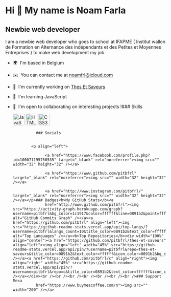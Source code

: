 Hi 👋 My name is Noam Farla
===========================

Newbie web developer
--------------------

I am a newbie web developer who goes to school at IFAPME ( Institut wallon de Formation en Alternance des indépendants et des Petites et Moyennes Entreprises ) to make web development my job.

*   🌍  I'm based in Belgium
*   ✉️  You can contact me at [noamfrl@icloud.com](mailto:noamfrl@icloud.com)
*   🚀  I'm currently working on [Thes Et Saveurs](http://thesetsaveurs.netlify.app)
*   🧠  I'm learning JavaScript
*   🤝  I'm open to collaborating on interesting projects !### Skills<p align="left">
                                <a href="https://developer.mozilla.org/en-US/docs/Web/JavaScript" target="_blank" rel="noreferrer"><img src="" width="36" height="36" alt="JavaScript" /></a>
                                <a href="https://developer.mozilla.org/en-US/docs/Glossary/HTML5" target="_blank" rel="noreferrer"><img src="" width="36" height="36" alt="HTML5" /></a>
                                <a href="https://www.w3.org/TR/CSS/#css" target="_blank" rel="noreferrer"><img src="" width="36" height="36" alt="CSS3" /></a>
                    </p>
                    
                  ### Socials
                  
                  
                <p align="left">
                          
                      <a href="https://www.facebook.com/profile.php?id=100071195750535" target="_blank" rel="noreferrer"><img src="" width="32" height="32" /></a>
                          
                      <a href="https://www.github.com/pitbfrl" target="_blank" rel="noreferrer"><img src="" width="32" height="32" /></a>
                          
                      <a href="http://www.instagram.com/pitbfrl/" target="_blank" rel="noreferrer"><img src="" width="32" height="32" /></a></p>### Badges<b>My GitHub Stats</b><a
                      href="http://www.github.com/pitbfrl"><img src="https://activity-graph.herokuapp.com/graph?username=pitbfrl&bg_color=1c1917&color=ffffff&line=0891b2&point=ffffff&area_color=1c1917&area=true&hide_border=true&custom_title=GitHub%20Commits%20Graph" alt="GitHub Commits Graph" /></a><a href="https://github.com/pitbfrl" align="left"><img src="https://github-readme-stats.vercel.app/api/top-langs/?username=pitbfrl&langs_count=10&title_color=0891b2&text_color=ffffff&icon_color=0891b2&bg_color=1c1917&hide_border=true&locale=en&custom_title=Top%20%Languages" alt="Top Languages" /></a><b>Top Repositories</b><div width="100%" align="center"><a href="https://github.com/pitbfrl/thes-et-saveurs" align="left"><img align="left" width="45%" src="https://github-readme-stats.vercel.app/api/pin/?username=pitbfrl&repo=thes-et-saveurs&title_color=0891b2&text_color=ffffff&icon_color=0891b2&bg_color=1c1917&hide_border=true&locale=en" /></a><a href="https://github.com/pitbfrl/c" align="right"><img align="right" width="45%" src="https://github-readme-stats.vercel.app/api/pin/?username=pitbfrl&repo=c&title_color=0891b2&text_color=ffffff&icon_color=0891b2&bg_color=1c1917&hide_border=true&locale=en" /></a></div><br /><br /><br /><br /><br /><br /><br />### Support Me<a
                  href="https://www.buymeacoffee.com/n"><img src="" width="200" /></a>
